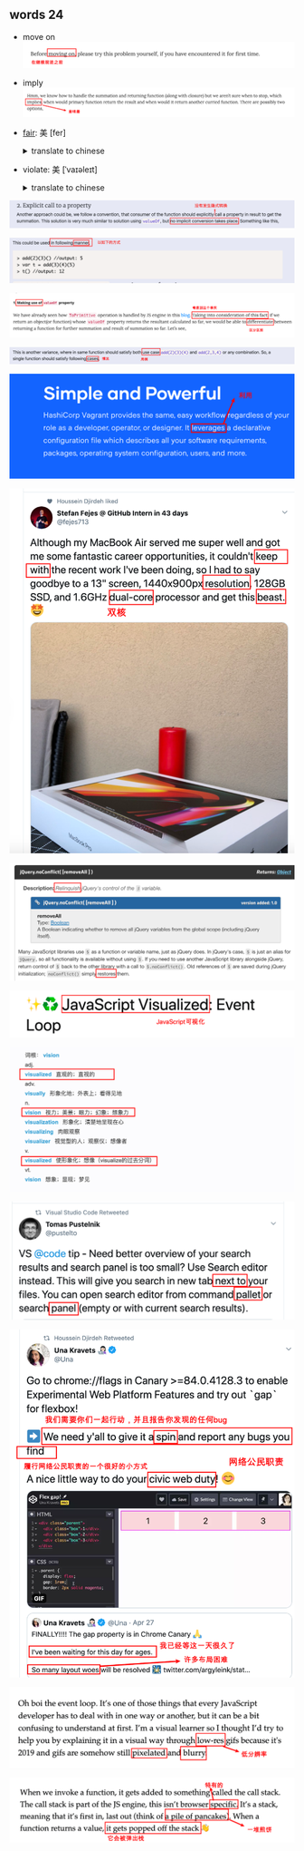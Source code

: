 ## words 24
* move on
![](https://raw.githubusercontent.com/wangkaiwd/drawing-bed/master/20200413175540.png)

* imply
![](https://raw.githubusercontent.com/wangkaiwd/drawing-bed/master/20200414160135.png)

* [fair](https://youdao.com/w/fair/#keyfrom=dict2.top): 美 [fer]
  <details>
    <summary>translate to chinese</summary>

    adj. 公平的；美丽的；白皙地  
    adv. 公平地；直接地；清除地  
    n. 展览会；市集；美人  
    ![](https://raw.githubusercontent.com/wangkaiwd/drawing-bed/master/2021100419133732.png)
    ![](https://raw.githubusercontent.com/wangkaiwd/drawing-bed/master/20200417002043.png)
  </details>

* violate: 美 [ˈvaɪəleɪt]
  <details>
    <summary>translate to chinese</summary>

    vt. **违反**；侵犯，妨碍；亵渎  
    ![](https://raw.githubusercontent.com/wangkaiwd/drawing-bed/master/20200419132300.png)
  </details>

![](https://raw.githubusercontent.com/wangkaiwd/drawing-bed/master/20200423002619.png)

![](https://raw.githubusercontent.com/wangkaiwd/drawing-bed/master/20200423002930.png)


![](https://raw.githubusercontent.com/wangkaiwd/drawing-bed/master/20200414163428.png)

![](https://raw.githubusercontent.com/wangkaiwd/drawing-bed/master/20200423142309.png)

![](https://raw.githubusercontent.com/wangkaiwd/drawing-bed/master/20200543424101211.png)

![](https://raw.githubusercontent.com/wangkaiwd/drawing-bed/master/20200426103302.png)

![](https://raw.githubusercontent.com/wangkaiwd/drawing-bed/master/202004286666155632.png)

![](https://raw.githubusercontent.com/wangkaiwd/drawing-bed/master/202004288876172016.png)

![](https://raw.githubusercontent.com/wangkaiwd/drawing-bed/master/202047740428171755.png)

![](https://raw.githubusercontent.com/wangkaiwd/drawing-bed/master/20200429102431.png)

![](https://raw.githubusercontent.com/wangkaiwd/drawing-bed/master/20200429104806.png)

![](https://raw.githubusercontent.com/wangkaiwd/drawing-bed/master/20200429111221.png)

![](https://raw.githubusercontent.com/wangkaiwd/drawing-bed/master/20200429115633.png)